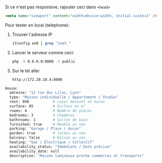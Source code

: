 Si ce n'est pas responsive, rajouter ceci dans `<head>` 
```html
<meta name="viewport" content="width=device-width, initial-scale=1" />
```


Pour tester en local (telephone):

1. Trouver l'adresse IP
    ```bash
    ifconfig en0 | grep "inet "
    ```
2. Lancer le serveur comme ceci:
    ```bash
    php -S 0.0.0.0:8000 -t public
    ```
3. Sur le tel aller
    ```bash
    http://172.20.10.4:8000
    ```

```bash
House:
  adresse: "12 rue des Lilas, Lyon"
  type: "Maison individuelle / Appartement / Studio"
  rent: 950           # Loyer mensuel en euros
  surface: 85         # Surface en m²
  rooms: 4            # Nombre de pièces
  bedrooms: 3         # Chambres
  bathrooms: 1        # Salles de bain
  furnished: true     # Meublé ou non
  parking: "Garage / Place / Aucun"
  garden: true        # Jardin ou non
  balcony: false      # Balcon ou non
  heating: "Gaz / Électrique / Collectif"
  availability_status: "Immédiate / Date précise"
  availability_date: null 
  description: "Maison lumineuse proche commerces et transports"
  
```
